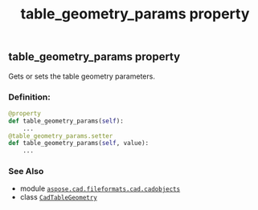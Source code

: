 ﻿---
title: table_geometry_params property
second_title: Aspose.CAD for Python via .NET API References
description: 
type: docs
weight: 170
url: /python-net/aspose.cad.fileformats.cad.cadobjects/cadtablegeometry/table_geometry_params/
is_root: false
---

## table_geometry_params property


Gets or sets the table geometry parameters.
### Definition:
```python
@property
def table_geometry_params(self):
    ...
@table_geometry_params.setter
def table_geometry_params(self, value):
    ...
```

### See Also
* module [`aspose.cad.fileformats.cad.cadobjects`](../../)
* class [`CadTableGeometry`](/cad/python-net/aspose.cad.fileformats.cad.cadobjects/cadtablegeometry)

